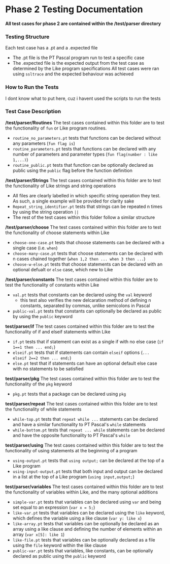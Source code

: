# Phase 2 Testing Documentation

**All test cases for phase 2 are contained within the /test/parser directory**

### Testing Structure
Each test case has a .pt and a .expected file
* The .pt file is the PT Pascal program run to test a specific case
* The .expected file is the expected output from the test case as
determined by the Like program specifications
All test cases were ran using `ssltrace` and the expected behaviour
was achieved

### How to Run the Tests
I dont know what to put here, cuz i havent used the scripts to run the tests

### Test Case Description

**/test/parser/Routines**
The test cases contained within this folder are to test the functionality
of `fun` or Like program routines.
* `routine_no_parameters.pt` tests that functions can be declared without
any parameters (`fun flag is`)
* `routine_parameters.pt` tests that functions can be declared with any
number of parameters and parameter types (`fun flag(number : like 1,...)`)
* `routine_public.pt` tests that function can be optionally declared as
public using the `public` flag before the function definition

**/test/parser/Strings**
The test cases contained within this folder are to test the functionality
of Like strings and string operations
* All files are clearly labelled in which specific string operation they
test. As such, a single example will be provided for clarity sake
* `Repeat_string_identifier.pt` tests that strings can be repeated n times
by using the string operation `||`
* The rest of the test cases within this folder follow a similar structure

**/test/parser/choose**
The test cases contained within this folder are to test the functionality
of choose statements within Like
* `choose-one-case.pt` tests that choose statements can be declared with a 
single case (i.e. `when`)
* `choose-many-case.pt` tests that choose statements can be declared with n
cases chained together (`when 1,2 then ... when 3 then ...`)
* `choose-w-else.pt` tests that choose statements can be declared with an
optional defualt or `else` case, which new to Like

**/test/parser/constants**
The test cases contained within this folder are to test the functionality
of constants within Like
* `val.pt` tests that constants can be declared using the `val` keyword
  * this test also verifies the new delcaration method of defining n
  constants, separated by commas, unlike semicolons in Pascal
* `public-val.pt` tests that constants can optionally be declared as public
by using the `public` keyword

**test/parser/if**
The test cases contained within this folder are to test the functionality
of if and elseif statements within Like
* `if.pt` tests that if statement can exist as a single if with no else
case (`if 1==1 then ... end;`)
* `elseif.pt` tests that if statements can contain `elseif` options
(`... elseif 2==2 then ... end;`)
* `else.pt` test that if statements can have an optional default else case
with no statements to be satisfied

**test/parser/pkg**
The test cases contained within this folder are to test the functionality
of the `pkg` keyword
* `pkg.pt` tests that a package can be declared using `pkg`

**test/parser/repeat**
The test cases contained within this folder are to test the functionality
of while statements
* `while-top.pt` tests that `repeat while ...` statements can be declared
and have a similar functionality to PT Pascal's `while` statements
* `while-bottom.pt` tests that `repeat ... while` statements can be
declared and have the opposite functionality to PT Pascal's `while`

**test/parser/using**
The test cases contained within this folder are to test the functionality
of using statements at the beginning of a program
* `using-output.pt` tests that `using output;` can be declared at the top
of a Like program
* `using-input-output.pt` tests that both input and output can be declared
in a list at the top of a Like program (`using input,output;`)

**test/parser/variables**
The test cases contained within this folder are to test the functionality
of variables within Like, and the many optional additions
* `simple-var.pt` tests that variables can be declared using `var` and
being set equal to an expression (`var x = 5;`)
* `like-var.pt` tests that variables can be declared using the `like`
keyword, which defines the variable using a like clause (`var y: like x`)
* `like-array.pt` tests that variables can be optionally be declared as an
array using a like clause and defining the number of elements within an 
array (`var x[5]: like 1`)
* `like-file.pt` tests that variables can be optionally declared as a file
using the `file` keyword within the like clause
* `public-var.pt` tests that variables, like constants, can be optionally
declared as public using the `public` keyword
